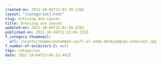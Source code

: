 ```yaml
---
created-on: 2022-10-04T22:01:49.228Z
layout: "[categories].html"
slug: dressing-and-sauces
title: Dressing and Sauces
updated-on: 2022-10-04T22:01:49.228Z
published-on: 2022-10-04T22:22:04.215Z
f_category-thumbnail:
  url: /assets/images/muhammad-syafi-al-adam-qbzbygdgxgu-unsplash.jpg
f_number-of-exibitors-2: null
tags: categories
date: 2022-10-04T23:04:13.442Z
---
```

